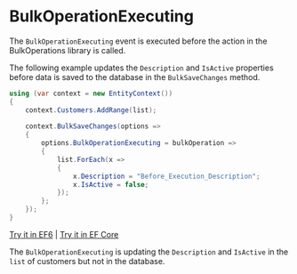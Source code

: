 # BulkOperationExecuting

The `BulkOperationExecuting` event is executed before the action in the BulkOperations library is called. 

The following example updates the `Description` and `IsActive` properties before data is saved to the database in the `BulkSaveChanges` method.

```csharp
using (var context = new EntityContext())
{
    context.Customers.AddRange(list);
    
    context.BulkSaveChanges(options => 
    {
        options.BulkOperationExecuting = bulkOperation => 
        {
            list.ForEach(x =>  
            { 
                x.Description = "Before_Execution_Description"; 
                x.IsActive = false;
            });
        };
    });
}
```

[Try it in EF6](https://dotnetfiddle.net/mIhWyT) | [Try it in EF Core](https://dotnetfiddle.net/TEE4xQ)

The `BulkOperationExecuting` is updating the `Description` and `IsActive` in the `list` of customers but not in the database.
